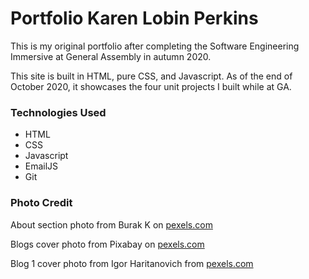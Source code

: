 # Portfolio Karen Lobin Perkins

This is my original portfolio after completing the Software Engineering Immersive at General Assembly in autumn 2020.

This site is built in HTML, pure CSS, and Javascript. As of the end of October 2020, it showcases the four unit projects I built while at GA.

### Technologies Used
* HTML
* CSS
* Javascript
* EmailJS
* Git

### Photo Credit

About section photo from Burak K on [pexels.com](https://www.pexels.com/photo/sea-sunset-sun-boat-64201/?utm_content=attributionCopyText&utm_medium=referral&utm_source=pexels)

Blogs cover photo from Pixabay on [pexels.com](https://www.pexels.com/photo/abstract-art-blur-bright-373543/)

Blog 1 cover photo from Igor Haritanovich from [pexels.com](https://www.pexels.com/photo/coffee-beans-1695052/)
